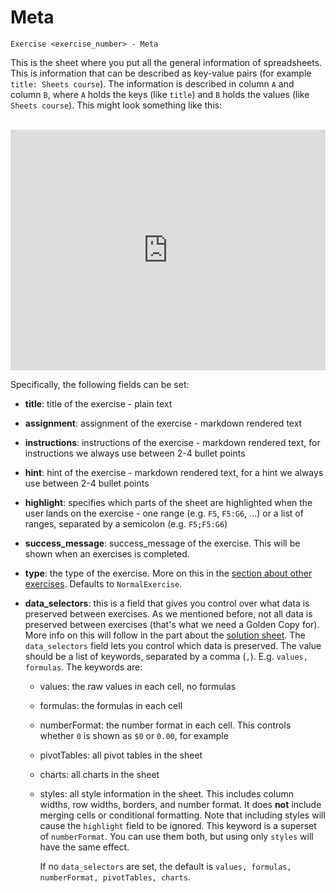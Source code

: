 # Meta

```
Exercise <exercise_number> - Meta
```

This is the sheet where you put all the general information of spreadsheets. This is information
that can be described as key-value pairs (for example `title: Sheets course`). The information is
described in column `A` and column `B`, where `A` holds the keys (like `title`) and `B` holds the
values (like `Sheets course`). This might look something like this:

<br>

<iframe
  src="https://docs.google.com/spreadsheets/u/1/d/e/2PACX-1vRdin0SI-FS9SOGrvy1yOnbn5-vWjfI-_38Ea0mYa8-Etg8clafBsxXwTt6jZ4FM2g-Yru5Zys1LZtJ/pubhtml?gid=879287969&single=true"
  style="width:100%;height:385px;border:none"
></iframe>

<br>

Specifically, the following fields can be set:

* **title**: title of the exercise - plain text
* **assignment**: assignment of the exercise - markdown rendered text
* **instructions**: instructions of the exercise - markdown rendered text, for instructions we
  always use between 2-4 bullet points
* **hint**: hint of the exercise - markdown rendered text, for a hint we always use between 2-4
  bullet points
* **highlight**: specifies which parts of the sheet are highlighted when the user lands on the
  exercise - one range (e.g. `F5`, `F5:G6`, ...) or a list of ranges, separated by a semicolon
  (e.g. `F5;F5:G6`)
* **success_message**: success_message of the exercise. This will be shown when an exercises is
  completed.
* **type**: the type of the exercise. More on this in the [section about other
  exercises](../other_exercises.md). Defaults to `NormalExercise`.
* **data_selectors**: this is a field that gives you control over what data is preserved between
  exercises. As we mentioned before, not all data is preserved between exercises (that's what
  we need a Golden Copy for). More info on this will follow in the part about the [solution
  sheet](solution.md). The `data_selectors` field lets you control which data is preserved.
  The value should be a list of keywords, separated by a comma (`,`). E.g. `values, formulas`.
  The keywords are:

  * values: the raw values in each cell, no formulas
  * formulas: the formulas in each cell
  * numberFormat: the number format in each cell. This controls whether `0` is shown as `$0` or
    `0.00`, for example
  * pivotTables: all pivot tables in the sheet
  * charts: all charts in the sheet
  * styles: all style information in the sheet. This includes column widths, row widths, borders,
    and number format. It does __**not**__ include merging cells or conditional formatting. Note
    that including styles will cause the `highlight` field to be ignored. This keyword is a
    superset of `numberFormat`. You can use them both, but using only `styles` will have the
    same effect.

    If no `data_selectors` are set, the default is `values, formulas, numberFormat, pivotTables,
    charts`.
